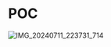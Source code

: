 # POC

![IMG_20240711_223731_714](https://github.com/Alfa12345677/POC/assets/99698898/1e6b1fa7-6d57-4414-9c35-ad013f42c696)
